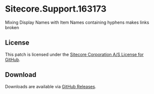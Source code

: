 # Sitecore.Support.163173
Mixing Display Names with Item Names containing hyphens makes links broken

## License  
This patch is licensed under the [Sitecore Corporation A/S License for GitHub](https://github.com/sitecoresupport/Sitecore.Support.163173/blob/master/LICENSE).  

## Download  
Downloads are available via [GitHub Releases](https://github.com/sitecoresupport/Sitecore.Support.163173/releases).  
